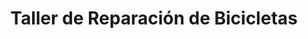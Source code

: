 ---
title: "Taller de Reparación de Bicicletas"
url: /guayaquil/taller-de-reparacion-de-bicicletas/
shop: bicicleta
---